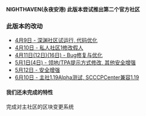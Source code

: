 **NIGHTHAVEN(永夜安港) 此版本尝试推出第二个官方社区**  
  
### 此版本的改动
* [4月9日 - 深渊社区试运行, 代码优化](4-9)  
* [4月10日 - 私人社区1修改假人](4-10)  
* [4月11日(12日)(16日) - Bug修复与优化](4-11-12-16)  
* [5月1日(4日) - 领地/TPA提示方式修改, 其他安全增强](5-1-4)  
* [5月12日 - 安全增强](5-12)
* [6月10日 - 主社1.19Alpha测试, SCCCPCenter兼容1.19](6-10)

#### 我们还未完成的特性
完成对主社区的区块变更系统  
